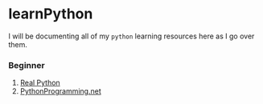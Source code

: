 # learnPython

I will be documenting all of my `python` learning resources here as I go over them.

### Beginner
1. [Real Python](https://realpython.com)
2. [PythonProgramming.net](https://pythonprogramming.net/introduction-to-python-programming/)

